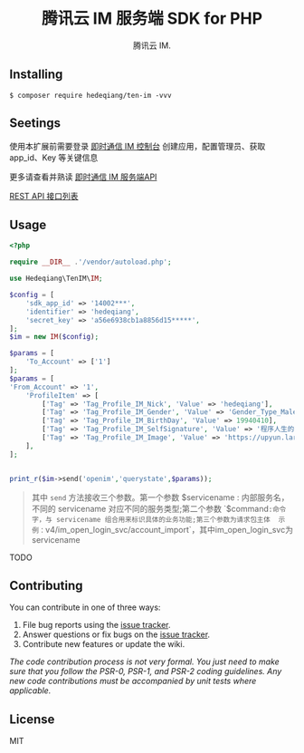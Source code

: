 <h1 align="center"> 腾讯云 IM 服务端 SDK for PHP </h1>

<p align="center">腾讯云 IM.</p>


## Installing

```shell
$ composer require hedeqiang/ten-im -vvv
```

## Seetings
使用本扩展前需要登录 [即时通信 IM 控制台](https://console.cloud.tencent.com/avc) 创建应用，配置管理员、获取 app_id、Key 等关键信息

更多请查看并熟读 [即时通信 IM 服务端API](https://cloud.tencent.com/document/product/269/32688)

[REST API 接口列表](https://cloud.tencent.com/document/product/269/1520)

## Usage
```php
<?php

require __DIR__ .'/vendor/autoload.php';

use Hedeqiang\TenIM\IM;

$config = [
    'sdk_app_id' => '14002***',
    'identifier' => 'hedeqiang',
    'secret_key' => 'a56e6938cb1a8856d15*****',
];
$im = new IM($config);

$params = [
    'To_Account' => ['1']
];
$params = [
'From_Account' => '1',
    'ProfileItem' => [
        ['Tag' => 'Tag_Profile_IM_Nick', 'Value' => 'hedeqiang'],
        ['Tag' => 'Tag_Profile_IM_Gender', 'Value' => 'Gender_Type_Male'],
        ['Tag' => 'Tag_Profile_IM_BirthDay', 'Value' => 19940410],
        ['Tag' => 'Tag_Profile_IM_SelfSignature', 'Value' => '程序人生的寂静欢喜'],
        ['Tag' => 'Tag_Profile_IM_Image', 'Value' => 'https://upyun.laravelcode.cn/upload/avatar/1524205770e4fbfbff-86ae-3bf9-b7b8-e0e70ce14553.png'],
    ],
];


print_r($im->send('openim','querystate',$params));
```
> 其中 `send` 方法接收三个参数。第一个参数 $servicename : 内部服务名，不同的 servicename 对应不同的服务类型;第二个参数 `$command`:命令字，与 servicename 组合用来标识具体的业务功能;第三个参数为请求包主体 
> 示例：`v4/im_open_login_svc/account_import`，其中im_open_login_svc为servicename

TODO

## Contributing

You can contribute in one of three ways:

1. File bug reports using the [issue tracker](https://github.com/hedeqiang/tenIM/issues).
2. Answer questions or fix bugs on the [issue tracker](https://github.com/hedeqiang/tenIM/issues).
3. Contribute new features or update the wiki.

_The code contribution process is not very formal. You just need to make sure that you follow the PSR-0, PSR-1, and PSR-2 coding guidelines. Any new code contributions must be accompanied by unit tests where applicable._

## License

MIT